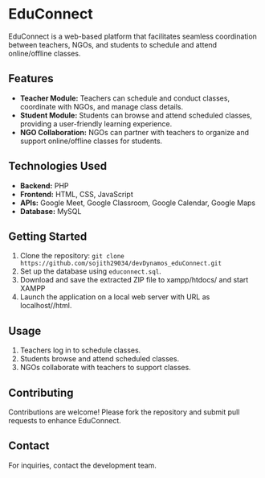 # EduConnect

EduConnect is a web-based platform that facilitates seamless coordination between teachers, NGOs, and students to schedule and attend online/offline classes.

## Features

- **Teacher Module:** Teachers can schedule and conduct classes, coordinate with NGOs, and manage class details.
- **Student Module:** Students can browse and attend scheduled classes, providing a user-friendly learning experience.
- **NGO Collaboration:** NGOs can partner with teachers to organize and support online/offline classes for students.

## Technologies Used

- **Backend:** PHP
- **Frontend:** HTML, CSS, JavaScript
- **APIs:** Google Meet, Google Classroom, Google Calendar, Google Maps
- **Database:** MySQL

## Getting Started

1. Clone the repository: `git clone https://github.com/sojith29034/devDynamos_eduConnect.git`
2. Set up the database using `educonnect.sql`.
3. Download and save the extracted ZIP file to xampp/htdocs/<folder-name> and start XAMPP
4. Launch the application on a local web server with URL as localhost/<folder-name>/html.

## Usage

1. Teachers log in to schedule classes.
2. Students browse and attend scheduled classes.
3. NGOs collaborate with teachers to support classes.

## Contributing

Contributions are welcome! Please fork the repository and submit pull requests to enhance EduConnect.

## Contact

For inquiries, contact the development team.
